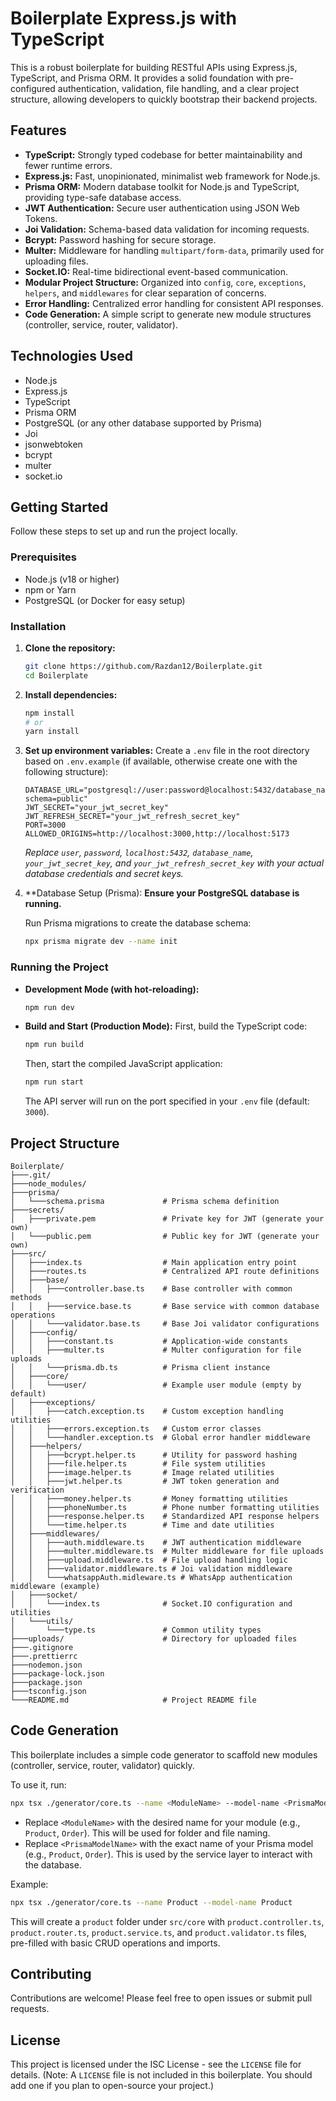 # Boilerplate Express.js with TypeScript

This is a robust boilerplate for building RESTful APIs using Express.js, TypeScript, and Prisma ORM. It provides a solid foundation with pre-configured authentication, validation, file handling, and a clear project structure, allowing developers to quickly bootstrap their backend projects.

## Features

-   **TypeScript:** Strongly typed codebase for better maintainability and fewer runtime errors.
-   **Express.js:** Fast, unopinionated, minimalist web framework for Node.js.
-   **Prisma ORM:** Modern database toolkit for Node.js and TypeScript, providing type-safe database access.
-   **JWT Authentication:** Secure user authentication using JSON Web Tokens.
-   **Joi Validation:** Schema-based data validation for incoming requests.
-   **Bcrypt:** Password hashing for secure storage.
-   **Multer:** Middleware for handling `multipart/form-data`, primarily used for uploading files.
-   **Socket.IO:** Real-time bidirectional event-based communication.
-   **Modular Project Structure:** Organized into `config`, `core`, `exceptions`, `helpers`, and `middlewares` for clear separation of concerns.
-   **Error Handling:** Centralized error handling for consistent API responses.
-   **Code Generation:** A simple script to generate new module structures (controller, service, router, validator).

## Technologies Used

-   Node.js
-   Express.js
-   TypeScript
-   Prisma ORM
-   PostgreSQL (or any other database supported by Prisma)
-   Joi
-   jsonwebtoken
-   bcrypt
-   multer
-   socket.io

## Getting Started

Follow these steps to set up and run the project locally.

### Prerequisites

-   Node.js (v18 or higher)
-   npm or Yarn
-   PostgreSQL (or Docker for easy setup)

### Installation

1.  **Clone the repository:**
    ```bash
    git clone https://github.com/Razdan12/Boilerplate.git
    cd Boilerplate
    ```

2.  **Install dependencies:**
    ```bash
    npm install
    # or
    yarn install
    ```

3.  **Set up environment variables:**
    Create a `.env` file in the root directory based on `.env.example` (if available, otherwise create one with the following structure):

    ```env
    DATABASE_URL="postgresql://user:password@localhost:5432/database_name?schema=public"
    JWT_SECRET="your_jwt_secret_key"
    JWT_REFRESH_SECRET="your_jwt_refresh_secret_key"
    PORT=3000
    ALLOWED_ORIGINS=http://localhost:3000,http://localhost:5173
    ```
    *Replace `user`, `password`, `localhost:5432`, `database_name`, `your_jwt_secret_key`, and `your_jwt_refresh_secret_key` with your actual database credentials and secret keys.*

4.  **Database Setup (Prisma):
    **Ensure your PostgreSQL database is running.**

    Run Prisma migrations to create the database schema:
    ```bash
    npx prisma migrate dev --name init
    ```

### Running the Project

-   **Development Mode (with hot-reloading):**
    ```bash
    npm run dev
    ```

-   **Build and Start (Production Mode):**
    First, build the TypeScript code:
    ```bash
    npm run build
    ```
    Then, start the compiled JavaScript application:
    ```bash
    npm run start
    ```

    The API server will run on the port specified in your `.env` file (default: `3000`).

## Project Structure

```
Boilerplate/
├───.git/
├───node_modules/
├───prisma/
│   └───schema.prisma             # Prisma schema definition
├───secrets/
│   ├───private.pem               # Private key for JWT (generate your own)
│   └───public.pem                # Public key for JWT (generate your own)
├───src/
│   ├───index.ts                  # Main application entry point
│   ├───routes.ts                 # Centralized API route definitions
│   ├───base/
│   │   ├───controller.base.ts    # Base controller with common methods
│   │   ├───service.base.ts       # Base service with common database operations
│   │   └───validator.base.ts     # Base Joi validator configurations
│   ├───config/
│   │   ├───constant.ts           # Application-wide constants
│   │   ├───multer.ts             # Multer configuration for file uploads
│   │   └───prisma.db.ts          # Prisma client instance
│   ├───core/
│   │   └───user/                 # Example user module (empty by default)
│   ├───exceptions/
│   │   ├───catch.exception.ts    # Custom exception handling utilities
│   │   ├───errors.exception.ts   # Custom error classes
│   │   └───handler.exception.ts  # Global error handler middleware
│   ├───helpers/
│   │   ├───bcrypt.helper.ts      # Utility for password hashing
│   │   ├───file.helper.ts        # File system utilities
│   │   ├───image.helper.ts       # Image related utilities
│   │   ├───jwt.helper.ts         # JWT token generation and verification
│   │   ├───money.helper.ts       # Money formatting utilities
│   │   ├───phoneNumber.ts        # Phone number formatting utilities
│   │   ├───response.helper.ts    # Standardized API response helpers
│   │   └───time.helper.ts        # Time and date utilities
│   ├───middlewares/
│   │   ├───auth.middleware.ts    # JWT authentication middleware
│   │   ├───multer.middleware.ts  # Multer middleware for file uploads
│   │   ├───upload.middleware.ts  # File upload handling logic
│   │   ├───validator.middleware.ts # Joi validation middleware
│   │   └───whatsappAuth.midleware.ts # WhatsApp authentication middleware (example)
│   ├───socket/
│   │   └───index.ts              # Socket.IO configuration and utilities
│   └───utils/
│       └───type.ts               # Common utility types
├───uploads/                      # Directory for uploaded files
├───.gitignore
├───.prettierrc
├───nodemon.json
├───package-lock.json
├───package.json
├───tsconfig.json
└───README.md                     # Project README file
```

## Code Generation

This boilerplate includes a simple code generator to scaffold new modules (controller, service, router, validator) quickly.

To use it, run:

```bash
npx tsx ./generator/core.ts --name <ModuleName> --model-name <PrismaModelName>
```

-   Replace `<ModuleName>` with the desired name for your module (e.g., `Product`, `Order`). This will be used for folder and file naming.
-   Replace `<PrismaModelName>` with the exact name of your Prisma model (e.g., `Product`, `Order`). This is used by the service layer to interact with the database.

Example:

```bash
npx tsx ./generator/core.ts --name Product --model-name Product
```

This will create a `product` folder under `src/core` with `product.controller.ts`, `product.router.ts`, `product.service.ts`, and `product.validator.ts` files, pre-filled with basic CRUD operations and imports.

## Contributing

Contributions are welcome! Please feel free to open issues or submit pull requests.

## License

This project is licensed under the ISC License - see the `LICENSE` file for details. (Note: A `LICENSE` file is not included in this boilerplate. You should add one if you plan to open-source your project.)
